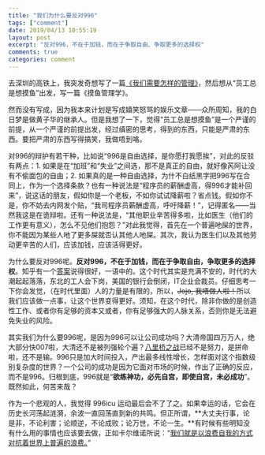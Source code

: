 ```yaml
---
title: "我们为什么要反对996"
tags: ["comment"]
date: 2019/04/13 10:55:19
layout: post
excerpt: "反对996，不在于加钱，而在于争取自由、争取更多的选择权"
comments: true
categories: comment
---
```


去深圳的高铁上，我突发奇想写了一篇[《我们需要怎样的管理》](https://www.douban.com/note/713820435/)，然后想从“员工总是想摸鱼”出发，写一篇《摸鱼管理学》。

然而没有写成，因为我本来计划是写成嬉笑怒骂的娱乐文章——众所周知，我的白日梦是做黄子华的继承人。但是我想了一下，觉得“员工总是想摸鱼”是一个严谨的前提，从一个严谨的前提出发，经过缜密的思考，得到的东西，只能是严肃的东西。要把严肃的东西写得搞笑，我做唔到咯。

对996的辩护有若干种，比如说“996是自由选择，是你愿打我愿挨”，对此的反驳有两点：1. 如果是在“加班”和“失业”之间选，那不是真正的自由，就好像芮阿让没有不偷面包的自由；2. 如果真的是一种自由选择，为什不白纸黑字把996写在合同上，作为一个选择条款？也有一种说法是“程序员的薪酬虚高，得996才能补回来”，说这话的朋友，假如你是一个老板，不如你试试降薪啦？省点钱。假如你不是，你不妨去内网发个贴，“我司程序员薪酬虚高，呼吁降薪！”，记得匿名——当然我这是在诡辩啦。还有一种说法是，“其他职业辛苦得多啦，比如医生（他们的工作更有意义），怎么不见他们抱怨？”对此我觉得，首先在一个普遍吔屎的世界，你不能因为某些人吔了更多屎就否认其他人吔屎。其次，我认为医生们以及其他劳动更辛苦的人们，应该加钱，应该活得更好。

为什么要反对996呢。**反对996，不在于加钱，而在于争取自由，争取更多的选择权**。知乎有一个[答案](https://www.zhihu.com/question/319774219/answer/649355847)说得很好，一语中的。这个时代其实是充满不安的，时代的大潮起起落落，东北的工人会下岗，美国的银行会倒闭，IT企业会裁员。仔细思考一下你会发觉，（在时代里面）人的力量是有限的，所以，<del>Jojo, 我唔做人啦！</del>所以我们应该做一点事，让这个世界变得更好。须知，在这个时代，除非你做的是创造性工作、或者你有足够的资本又或者，你有足够强大的人脉关系，否则你是无法避免失业的风险。

其实我们为什么要996呢，是因为996可以让公司成功吗？大清帝国四万万人，绝大部分快007啦，大清还不是被列强轮个遍？[八里桥之战](https://www.zhihu.com/question/318811980/answer/645651598)已经不是努力，是拼命啦，还不是输。996只是加大时间投入，产出最多线性增长，怎样面对这个指数级别复杂度的世界？一个公司的成功是因为它面对市场的时候，作出了正确的反应，而不是996。归根到底，996就是“**欲练神功，必先自宫，即使自宫，未必成功**”。既然如此，何苦来哉？

作为一个悲观的人，我觉得 996icu 运动最后会不了了之。如果幸运的话，它会在历史长河荡起涟漪，余波一直回荡直到新的共鸣。但正所谓，**大丈夫行事，论是非，不论利害；论顺逆，不论成败；论万世，不论一生。**有时候有些明知没有什么用的事情也应该要去做，正如卡尔维诺所说：“[我们就是以浪费自我的方式对抗着世界上普遍的浪费。](https://book.douban.com/subject/26390012/)”

